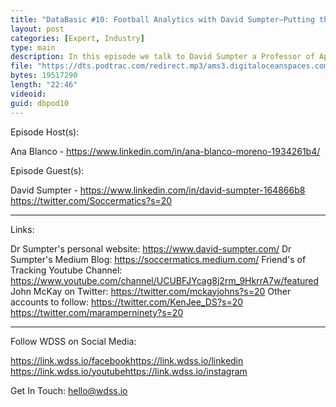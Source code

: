 ```yaml
---
title: "DataBasic #10: Football Analytics with David Sumpter—Putting the Beautiful Game into Numbers"
layout: post
categories: [Expert, Industry]
type: main
description: In this episode we talk to David Sumpter a Professor of Applied Mathematics at the University of Uppsala and author of books like "Soccermatics", "Outnumbered" and the "Ten Equations that Rule the World". His mathematical background paired with his passion for football has enabled Dr. Sumpter to consult for clubs and countries like Hammersby, Barcelona and England. Here, we will discuss the different metrics used to analyse football, how professional clubs are embracing data science and what it takes to make it as a football analyst.
file: "https://dts.podtrac.com/redirect.mp3/ams3.digitaloceanspaces.com/podcast.wdss/databasic-e10.mp3"
bytes: 19517290
length: "22:46"
videoid: 
guid: dbpod10
---
```


Episode Host(s):        

Ana Blanco - https://www.linkedin.com/in/ana-blanco-moreno-1934261b4/

Episode Guest(s):

David Sumpter - https://www.linkedin.com/in/david-sumpter-164866b8
		https://twitter.com/Soccermatics?s=20

------------------

Links:

Dr Sumpter's personal website: https://www.david-sumpter.com/
Dr Sumpter's Medium Blog: https://soccermatics.medium.com/
Friend's of Tracking Youtube Channel: https://www.youtube.com/channel/UCUBFJYcag8j2rm_9HkrrA7w/featured
John McKay on Twitter: https://twitter.com/mckayjohns?s=20
Other accounts to follow: https://twitter.com/KenJee_DS?s=20
			  https://twitter.com/maramperninety?s=20
			  
------------------
        
Follow WDSS on Social Media:

https://link.wdss.io/facebook​
https://link.wdss.io/linkedin​
https://link.wdss.io/youtube​
https://link.wdss.io/instagram​
        
Get In Touch: hello@wdss.io
